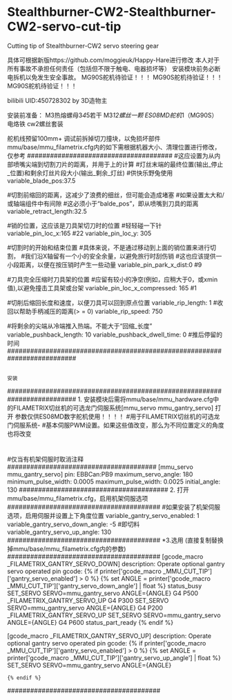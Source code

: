 # Stealthburner-CW2-Stealthburner-CW2-servo-cut-tip
Cutting tip of Stealthburner-CW2 servo steering gear

具体可根据新版https://github.com/moggieuk/Happy-Hare进行修改
本人对于所有事故不承担任何责任（包括但不限于触电、电器损坏等）
安装模块前务必断电拆机以免发生安全事故。
MG90S舵机待验证！！！
MG90S舵机待验证！！！
MG90S舵机待验证！！！

bilibili UID:450728302
by 3D造物主

安装前准备：
M3热熔螺母3*4*5若干
M3*12螺丝一颗
ES08MD舵机*1（MG90S）
电烙铁
cw2螺丝套装

舵机线预留100mm+
调试前拆掉切刀撞块，以免损坏部件
mmu/base/mmu_filametrix.cfg内的如下需根据机器大小、清理位置进行修改，仅参考
######################################
#这应设置为从内部喷嘴尖端到切割刀片的距离，并用于上的计算
#灯丝末端的最终位置(输出_停止_位置)和剩余灯丝片段大小(输出_剩余_灯丝)
#供快乐野兔使用
variable_blade_pos:37.5

#切割前缩回的距离，这减少了浪费的细丝，但可能会造成堵塞
#如果设置太大和/或轴端组件中有间隙
#这必须小于“balde_pos”，即从喷嘴到刀具的距离
variable_retract_length:32.5

#销的位置，这应该是刀具架切刀时的位置
#轻轻碰一下针
variable_pin_loc_x:165 #22
variable_pin_loc_y: 305

#切割时的开始和结束位置
#具体来说，不是通过移动到上面的销位置来进行切割，
#我们沿X轴留有一个小的安全余量，以避免旅行时刮伤销
#这也应该提供一小段距离，以便在按压销时产生一些动量
variable_pin_park_x_dist:0 #9

#刀具完全压缩时刀具架的位置
#应留有较小的净空(例如，应稍大于0，或xmin值),以避免撞击工具架或台架
variable_pin_loc_x_compressed: 165  #1

#切削后缩回长度和速度，以便刀具可以回到原点位置
variable_rip_length: 1			#收回以帮助手柄减压的距离(> = 0)
variable_rip_speed: 750

#将剩余的尖端从冷端推入热端。不能大于“回缩_长度”
variable_pushback_length: 10
variable_pushback_dwell_time: 0		#推后停留的时间
##########################################################################

                                                                                  安装
##########################################################################
1.
安装模块后需将mmu/base/mmu_hardware.cfg中的FILAMETRIX切丝机的可选龙门伺服系统[mmu_servo mmu_gantry_servo]
打开
参数仅供ES08MD数字舵机使用！！！！
#用于FILAMETRIX切丝机的可选龙门伺服系统-
#基本伺服PWM设置。如果这些值改变，那么为不同位置定义的角度也将改变
#
#仅当有机架伺服时取消注释
#######################################
[mmu_servo mmu_gantry_servo]
pin:  EBBCan:PB9
maximum_servo_angle: 180
minimum_pulse_width: 0.0005
maximum_pulse_width: 0.0025
initial_angle: 130
#######################################
2.
打开mmu/base/mmu_filametrix.cfg，启用机架伺服选项
########################################
#如果安装了机架伺服选项，启用伺服并设置上下角度位置
variable_gantry_servo_enabled: 1
variable_gantry_servo_down_angle: -5  #即切料
variable_gantry_servo_up_angle: 130
########################################
*3.选用
(直接复制替换掉mmu/base/mmu_filametrix.cfg内的参数)
########################################
[gcode_macro _FILAMETRIX_GANTRY_SERVO_DOWN]
description: Operate optional gantry servo operated pin
gcode:
    {% if printer['gcode_macro _MMU_CUT_TIP']['gantry_servo_enabled'] > 0 %}
        {% set ANGLE = printer['gcode_macro _MMU_CUT_TIP']['gantry_servo_down_angle'] | float %}
        status_busy
        SET_SERVO SERVO=mmu_gantry_servo ANGLE={ANGLE}
        G4 P500
        _FILAMETRIX_GANTRY_SERVO_UP
        G4 P300
        SET_SERVO SERVO=mmu_gantry_servo ANGLE={ANGLE}
        G4 P200
        _FILAMETRIX_GANTRY_SERVO_UP
        SET_SERVO SERVO=mmu_gantry_servo ANGLE={ANGLE}
        G4 P600
        status_part_ready
    {% endif %}

[gcode_macro _FILAMETRIX_GANTRY_SERVO_UP]
description: Operate optional gantry servo operated pin
gcode:
    {% if printer['gcode_macro _MMU_CUT_TIP']['gantry_servo_enabled'] > 0 %}
        {% set ANGLE = printer['gcode_macro _MMU_CUT_TIP']['gantry_servo_up_angle'] | float %}
        SET_SERVO SERVO=mmu_gantry_servo ANGLE={ANGLE}
        
    {% endif %}
########################################
